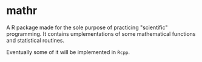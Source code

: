 # mathr
A R package made for the sole purpose of practicing "scientific" programming. It contains umplementations of some mathematical functions and statistical routines. 

Eventually some of it will be implemented in ``Rcpp``.
